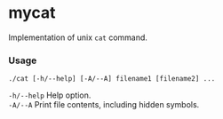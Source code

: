 # mycat
Implementation of unix `cat` command.

### Usage

```
./cat [-h/--help] [-A/--A] filename1 [filename2] ...
```

  `-h/--help` Help option. </br >
  `-A/--A` Print file contents, including hidden symbols.

